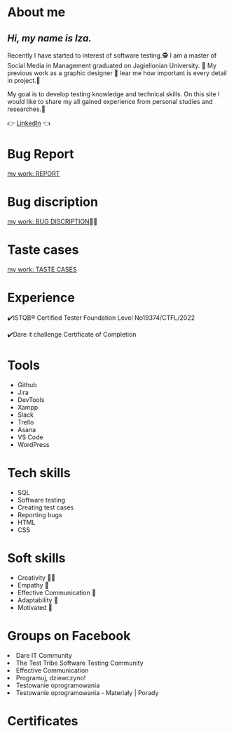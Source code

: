 # About me
## *Hi, my name is Iza.*  
Recently I have started to interest of software testing.🕵️‍
I am a master of Social Media in Management graduated on Jagiellonian University. 📖 
My previous work as a graphic designer 🎨 lear me how important is every detail in project.🔎

My goal is to develop testing knowledge and technical skills. 
On this site I would like to share my all gained experience from personal studies and researches.💪

👉 [LinkedIn](https://www.linkedin.com/in/izabelagorz/) 👈

# Bug Report <br>

 [my work: REPORT](https://docs.google.com/document/d/1hk10oz3M5G8V2kedF53JsuEHQGy_1ZaIR7jWWBwVqRk/edit?usp=sharing) 
 

# Bug discription <br>

[my work: BUG DISCRIPTION](https://docs.google.com/spreadsheets/d/1_b4XZgE24yGXYqKL3lu7vxpsy__a_yBAma0oS6CHfto/edit?usp=sharing)🕵️‍♀️


# Taste cases <br>

[my work: TASTE CASES](https://docs.google.com/spreadsheets/d/13f2iqdep8BKwsPF7rjy1svQQyzAo3J7GURKwKrdvizE/edit?usp=sharing)<br>
 
# Experience

✔️ISTQB® Certified Tester Foundation Level  No19374/CTFL/2022

✔️Dare it challenge Certificate of Completion


# Tools 

 <ul>
 <li>Github</li>
<li>Jira</li>
 <li>DevTools</li>
 <li>Xampp</li>
 <li>Slack</li>
 <li>Trello</li>
 <li>Asana</li>
 <li>VS Code</li>
 <li>WordPress</li>
  </ul>


# Tech skills

 <ul>
 <li>SQL</li>
 <li>Software testing</li>
 <li>Creating test cases</li>
 <li>Reporting bugs</li>
 <li>HTML</li>
 <li>CSS</li>
  </ul>

# Soft skills

<ul>
  <li>Creativity 👩‍🎨</li>
 <li>Empathy 🥰</li>
<li>Effective Communication 🤝</li>
 <li>Adaptability 🧩 </li>
 <li>Motivated 💪</li>
  </ul>

# Groups on Facebook

<li>Dare IT Community</li>
 <li>The Test Tribe Software Testing Community</li>
<li>Effective Communication</li>
 <li>Programuj, dziewczyno!</li>
 <li>Testowanie oprogramowania</li>
 <li>Testowanie oprogramowania - Materiały | Porady</li>
  </ul>

# Certificates
